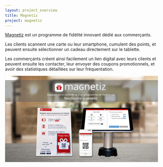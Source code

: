 ```yaml
---
layout: project_overview
title: Magnetiz
project: magnetiz
---
```


[Magnetiz](http://www.magnetiz.fr) est un programme de fidélité innovant dédié aux commerçants.

Les clients scannent une carte ou leur smartphone, cumulent des points, et peuvent ensuite sélectionner un cadeau directement sur le tablette.<br>

Les commerçants créent ainsi facilement un lien digital avec leurs clients et peuvent ensuite les contacter, leur envoyer des coupons promotionnels, et avoir des statistiques détaillées sur leur fréquentation.

<img src="/res/magnetiz/screenshot.jpg" class="img-responsive">